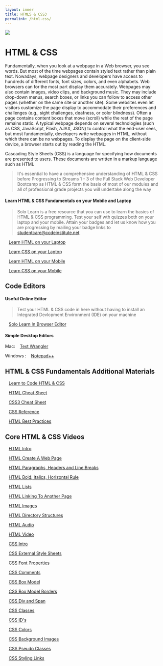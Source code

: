 ```yaml
---
layout: inner
title: HTML5 & CSS3
permalink: /html-css/
---
```


<img src="{{site.data.global.url}}assets/html5-css3.png">

# HTML & CSS

Fundamentally, when you look at a webpage in a Web browser, you see words. 
But most of the time webpages contain styled text rather than plain text. Nowadays, webpage designers and developers have access to hundreds of different fonts, 
font sizes, colors, and even alphabets. Web browsers can for the most part display them accurately. 
Webpages may also contain images, video clips, and background music. They may include drop-down menus, search boxes, or links you 
can follow to access other pages (whether on the same site or another site). 
Some websites even let visitors customize the page display to accommodate their preferences and challenges (e.g., sight challenges, deafness, or color blindness). Often a page contains content boxes that move (scroll) while the rest of the page remains static.
A typical webpage depends on several technologies (such as CSS, JavaScript, Flash, AJAX, JSON) to control what the end-user sees, 
but most fundamentally, developers write webpages in HTML, without which there can be no webpages. 
To display the page on the client-side device, a browser starts out by reading the HTML.

Cascading Style Sheets (CSS) is a language for specifying how documents are presented to users. 
These documents are written in a markup language such as HTML

>It's essential to have a comprehensive understanding of HTML & CSS before Progressing to Streams 1 - 3 of the Full Stack Web Developer Bootcamp 
as HTML & CSS form the basis of most of our modules and all of professional grade projects you will undertake along the way 


 

#### Learn HTML & CSS Fundamentals on your Mobile and Laptop
> Solo Learn is a free resource that you can use to learn the basics of HTML & CSS programming. 
Test your self wth quizzes both on your laptop and your mobile. 
Attain your badges and let us know how you are progressing by mailing your badge links to studentcare@codeinstitute.net
 
 
   &nbsp;&nbsp;&nbsp;[Learn HTML on your Laptop](http://www.sololearn.com/Course/HTML/)
   
   &nbsp;&nbsp;&nbsp;[Learn CSS on your Laptop](http://www.sololearn.com/Course/CSS/)
   
   &nbsp;&nbsp;&nbsp;[Learn HTML on your Mobile]( https://play.google.com/store/apps/details?id=com.sololearn.htmltrial&hl=en)
   
   &nbsp;&nbsp;&nbsp;[Learn CSS on your Mobile](https://play.google.com/store/apps/details?id=com.sololearn.csstrial&hl=en)
 

## Code Editors

#### Useful Online Editor

> Test your HTML & CSS code in here without having to install an Integrated Devlopment Environment (IDE) on your machine

  &nbsp;&nbsp;&nbsp;[Solo Learn In Browser Editor](http://code.sololearn.com/#html)

#### Simple Desktop Editors

Mac:        &nbsp;&nbsp;&nbsp;[Text Wrangler](http://www.barebones.com/products/textwrangler/download.html)

Windows :   &nbsp;&nbsp;&nbsp;[Notepad++](https://notepad-plus-plus.org/download/v6.9.1.html)

 
## HTML & CSS Fundamentals   Additional Materials
  &nbsp;&nbsp;&nbsp;[Learn to Code HTML & CSS](http://learn.shayhowe.com/html-css/building-your-first-web-page/)
  
  &nbsp;&nbsp;&nbsp;[HTML Cheat Sheet](http://2zpt4dwruy922flhqyznip50.wpengine.netdna-cdn.com/wp-content/uploads/2015/06/HTML5-Mega-Cheat-Sheet-A4-Print-ready.pdf)
  
  &nbsp;&nbsp;&nbsp;[CSS3 Cheat Sheet](http://2zpt4dwruy922flhqyznip50.wpengine.netdna-cdn.com/wp-content/uploads/2015/10/css3-mega-cheat-sheet.jpg)
  
  &nbsp;&nbsp;&nbsp;[CSS Reference ](http://tympanus.net/codrops/css_reference/)
  
   &nbsp;&nbsp;&nbsp;[HTML Best Practices](https://github.com/hail2u/html-best-practices)
  
  


## Core HTML & CSS Videos

  &nbsp;&nbsp;&nbsp;[HTML   Intro ](https://www.youtube.com/watch?v=LqvFIuVlyP8)
  
  &nbsp;&nbsp;&nbsp;[HTML   Create A Web Page ](https://www.youtube.com/watch?v=rzNcKm7SXe8)
  
  &nbsp;&nbsp;&nbsp;[HTML   Paragraphs, Headers and Line Breaks ](https://www.youtube.com/watch?v=-IOX9KgMK3w)
  
  &nbsp;&nbsp;&nbsp;[HTML   Bold, Italics, Horizontal Rule ](https://www.youtube.com/watch?v=PfIAw7qC4D0)
  
  &nbsp;&nbsp;&nbsp;[HTML   Lists](https://www.youtube.com/watch?v=jFdY0wHSB_w)
  
  &nbsp;&nbsp;&nbsp;[HTML   Linking To Another Page](https://www.youtube.com/watch?v=jc1ciZtQsjY)
  
  &nbsp;&nbsp;&nbsp;[HTML   Images](https://www.youtube.com/watch?v=G98Bjyzzduk)
  
  &nbsp;&nbsp;&nbsp;[HTML   Directory Structures](https://www.youtube.com/watch?v=_DdmnBeE9mE)
  
  &nbsp;&nbsp;&nbsp;[HTML   Audio](https://www.youtube.com/watch?v=_5GzWskBSOg)
  
  &nbsp;&nbsp;&nbsp;[HTML   Video](https://www.youtube.com/watch?v=aS83ghu7uog)
  
  &nbsp;&nbsp;&nbsp;[CSS    Intro](https://www.youtube.com/watch?v=11miJPdgNRg)
  
  &nbsp;&nbsp;&nbsp;[CSS    External Style Sheets](https://www.youtube.com/watch?v=uDyd_3xx0Lk)
  
  &nbsp;&nbsp;&nbsp;[CSS    Font Properties](https://www.youtube.com/watch?v=xx5kljZ2E30)
  
  &nbsp;&nbsp;&nbsp;[CSS    Comments](https://www.youtube.com/watch?v=4JE3WNIyyoo)
  
  &nbsp;&nbsp;&nbsp;[CSS    Box Model](https://www.youtube.com/watch?v=8Jp9PUeePPk)
  
  &nbsp;&nbsp;&nbsp;[CSS    Box Model Borders](https://www.youtube.com/watch?v=hfiDTY3rz9U)
  
  &nbsp;&nbsp;&nbsp;[CSS    Div and Span](https://www.youtube.com/watch?v=GuUF1ZHEj_o)
  
  &nbsp;&nbsp;&nbsp;[CSS    Classes](https://www.youtube.com/watch?v=TXPpChkDhEU)
  
  &nbsp;&nbsp;&nbsp;[CSS    ID's](https://www.youtube.com/watch?v=MGUZUCz5pd4)
  
  &nbsp;&nbsp;&nbsp;[CSS    Colors](https://www.youtube.com/watch?v=6RVuU2hbCsA)
  
  &nbsp;&nbsp;&nbsp;[CSS    Background Images](https://www.youtube.com/watch?v=c7VYKF-pAho)
  
  &nbsp;&nbsp;&nbsp;[CSS    Pseudo Classes](https://www.youtube.com/watch?v=jFykuYxdPy4)
  
  &nbsp;&nbsp;&nbsp;[CSS    Styling Links](https://www.youtube.com/watch?v=2KQx4POL7Xg)




